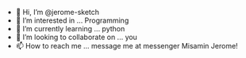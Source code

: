 - 👋 Hi, I’m @jerome-sketch
- 👀 I’m interested in ... Programming
- 🌱 I’m currently learning ... python
- 💞️ I’m looking to collaborate on ... you
- 📫 How to reach me ... message me at messenger
Misamin Jerome!

<!---
jerome-sketch/jerome-sketch is a ✨ special ✨ repository because its `README.md` (this file) appears on your GitHub profile.
You can click the Preview link to take a look at your changes.
--->
